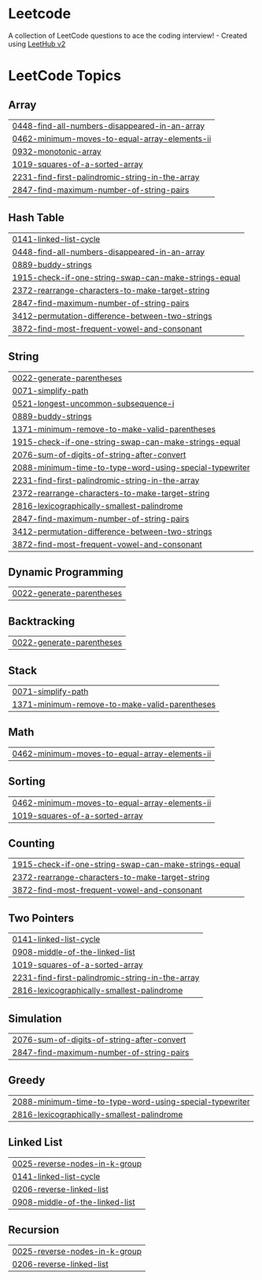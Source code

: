 # Leetcode
A collection of LeetCode questions to ace the coding interview! - Created using [LeetHub v2](https://github.com/arunbhardwaj/LeetHub-2.0)

<!---LeetCode Topics Start-->
# LeetCode Topics
## Array
|  |
| ------- |
| [0448-find-all-numbers-disappeared-in-an-array](https://github.com/thisismohdehtisham/Leetcode/tree/master/0448-find-all-numbers-disappeared-in-an-array) |
| [0462-minimum-moves-to-equal-array-elements-ii](https://github.com/thisismohdehtisham/Leetcode/tree/master/0462-minimum-moves-to-equal-array-elements-ii) |
| [0932-monotonic-array](https://github.com/thisismohdehtisham/Leetcode/tree/master/0932-monotonic-array) |
| [1019-squares-of-a-sorted-array](https://github.com/thisismohdehtisham/Leetcode/tree/master/1019-squares-of-a-sorted-array) |
| [2231-find-first-palindromic-string-in-the-array](https://github.com/thisismohdehtisham/Leetcode/tree/master/2231-find-first-palindromic-string-in-the-array) |
| [2847-find-maximum-number-of-string-pairs](https://github.com/thisismohdehtisham/Leetcode/tree/master/2847-find-maximum-number-of-string-pairs) |
## Hash Table
|  |
| ------- |
| [0141-linked-list-cycle](https://github.com/thisismohdehtisham/Leetcode/tree/master/0141-linked-list-cycle) |
| [0448-find-all-numbers-disappeared-in-an-array](https://github.com/thisismohdehtisham/Leetcode/tree/master/0448-find-all-numbers-disappeared-in-an-array) |
| [0889-buddy-strings](https://github.com/thisismohdehtisham/Leetcode/tree/master/0889-buddy-strings) |
| [1915-check-if-one-string-swap-can-make-strings-equal](https://github.com/thisismohdehtisham/Leetcode/tree/master/1915-check-if-one-string-swap-can-make-strings-equal) |
| [2372-rearrange-characters-to-make-target-string](https://github.com/thisismohdehtisham/Leetcode/tree/master/2372-rearrange-characters-to-make-target-string) |
| [2847-find-maximum-number-of-string-pairs](https://github.com/thisismohdehtisham/Leetcode/tree/master/2847-find-maximum-number-of-string-pairs) |
| [3412-permutation-difference-between-two-strings](https://github.com/thisismohdehtisham/Leetcode/tree/master/3412-permutation-difference-between-two-strings) |
| [3872-find-most-frequent-vowel-and-consonant](https://github.com/thisismohdehtisham/Leetcode/tree/master/3872-find-most-frequent-vowel-and-consonant) |
## String
|  |
| ------- |
| [0022-generate-parentheses](https://github.com/thisismohdehtisham/Leetcode/tree/master/0022-generate-parentheses) |
| [0071-simplify-path](https://github.com/thisismohdehtisham/Leetcode/tree/master/0071-simplify-path) |
| [0521-longest-uncommon-subsequence-i](https://github.com/thisismohdehtisham/Leetcode/tree/master/0521-longest-uncommon-subsequence-i) |
| [0889-buddy-strings](https://github.com/thisismohdehtisham/Leetcode/tree/master/0889-buddy-strings) |
| [1371-minimum-remove-to-make-valid-parentheses](https://github.com/thisismohdehtisham/Leetcode/tree/master/1371-minimum-remove-to-make-valid-parentheses) |
| [1915-check-if-one-string-swap-can-make-strings-equal](https://github.com/thisismohdehtisham/Leetcode/tree/master/1915-check-if-one-string-swap-can-make-strings-equal) |
| [2076-sum-of-digits-of-string-after-convert](https://github.com/thisismohdehtisham/Leetcode/tree/master/2076-sum-of-digits-of-string-after-convert) |
| [2088-minimum-time-to-type-word-using-special-typewriter](https://github.com/thisismohdehtisham/Leetcode/tree/master/2088-minimum-time-to-type-word-using-special-typewriter) |
| [2231-find-first-palindromic-string-in-the-array](https://github.com/thisismohdehtisham/Leetcode/tree/master/2231-find-first-palindromic-string-in-the-array) |
| [2372-rearrange-characters-to-make-target-string](https://github.com/thisismohdehtisham/Leetcode/tree/master/2372-rearrange-characters-to-make-target-string) |
| [2816-lexicographically-smallest-palindrome](https://github.com/thisismohdehtisham/Leetcode/tree/master/2816-lexicographically-smallest-palindrome) |
| [2847-find-maximum-number-of-string-pairs](https://github.com/thisismohdehtisham/Leetcode/tree/master/2847-find-maximum-number-of-string-pairs) |
| [3412-permutation-difference-between-two-strings](https://github.com/thisismohdehtisham/Leetcode/tree/master/3412-permutation-difference-between-two-strings) |
| [3872-find-most-frequent-vowel-and-consonant](https://github.com/thisismohdehtisham/Leetcode/tree/master/3872-find-most-frequent-vowel-and-consonant) |
## Dynamic Programming
|  |
| ------- |
| [0022-generate-parentheses](https://github.com/thisismohdehtisham/Leetcode/tree/master/0022-generate-parentheses) |
## Backtracking
|  |
| ------- |
| [0022-generate-parentheses](https://github.com/thisismohdehtisham/Leetcode/tree/master/0022-generate-parentheses) |
## Stack
|  |
| ------- |
| [0071-simplify-path](https://github.com/thisismohdehtisham/Leetcode/tree/master/0071-simplify-path) |
| [1371-minimum-remove-to-make-valid-parentheses](https://github.com/thisismohdehtisham/Leetcode/tree/master/1371-minimum-remove-to-make-valid-parentheses) |
## Math
|  |
| ------- |
| [0462-minimum-moves-to-equal-array-elements-ii](https://github.com/thisismohdehtisham/Leetcode/tree/master/0462-minimum-moves-to-equal-array-elements-ii) |
## Sorting
|  |
| ------- |
| [0462-minimum-moves-to-equal-array-elements-ii](https://github.com/thisismohdehtisham/Leetcode/tree/master/0462-minimum-moves-to-equal-array-elements-ii) |
| [1019-squares-of-a-sorted-array](https://github.com/thisismohdehtisham/Leetcode/tree/master/1019-squares-of-a-sorted-array) |
## Counting
|  |
| ------- |
| [1915-check-if-one-string-swap-can-make-strings-equal](https://github.com/thisismohdehtisham/Leetcode/tree/master/1915-check-if-one-string-swap-can-make-strings-equal) |
| [2372-rearrange-characters-to-make-target-string](https://github.com/thisismohdehtisham/Leetcode/tree/master/2372-rearrange-characters-to-make-target-string) |
| [3872-find-most-frequent-vowel-and-consonant](https://github.com/thisismohdehtisham/Leetcode/tree/master/3872-find-most-frequent-vowel-and-consonant) |
## Two Pointers
|  |
| ------- |
| [0141-linked-list-cycle](https://github.com/thisismohdehtisham/Leetcode/tree/master/0141-linked-list-cycle) |
| [0908-middle-of-the-linked-list](https://github.com/thisismohdehtisham/Leetcode/tree/master/0908-middle-of-the-linked-list) |
| [1019-squares-of-a-sorted-array](https://github.com/thisismohdehtisham/Leetcode/tree/master/1019-squares-of-a-sorted-array) |
| [2231-find-first-palindromic-string-in-the-array](https://github.com/thisismohdehtisham/Leetcode/tree/master/2231-find-first-palindromic-string-in-the-array) |
| [2816-lexicographically-smallest-palindrome](https://github.com/thisismohdehtisham/Leetcode/tree/master/2816-lexicographically-smallest-palindrome) |
## Simulation
|  |
| ------- |
| [2076-sum-of-digits-of-string-after-convert](https://github.com/thisismohdehtisham/Leetcode/tree/master/2076-sum-of-digits-of-string-after-convert) |
| [2847-find-maximum-number-of-string-pairs](https://github.com/thisismohdehtisham/Leetcode/tree/master/2847-find-maximum-number-of-string-pairs) |
## Greedy
|  |
| ------- |
| [2088-minimum-time-to-type-word-using-special-typewriter](https://github.com/thisismohdehtisham/Leetcode/tree/master/2088-minimum-time-to-type-word-using-special-typewriter) |
| [2816-lexicographically-smallest-palindrome](https://github.com/thisismohdehtisham/Leetcode/tree/master/2816-lexicographically-smallest-palindrome) |
## Linked List
|  |
| ------- |
| [0025-reverse-nodes-in-k-group](https://github.com/thisismohdehtisham/Leetcode/tree/master/0025-reverse-nodes-in-k-group) |
| [0141-linked-list-cycle](https://github.com/thisismohdehtisham/Leetcode/tree/master/0141-linked-list-cycle) |
| [0206-reverse-linked-list](https://github.com/thisismohdehtisham/Leetcode/tree/master/0206-reverse-linked-list) |
| [0908-middle-of-the-linked-list](https://github.com/thisismohdehtisham/Leetcode/tree/master/0908-middle-of-the-linked-list) |
## Recursion
|  |
| ------- |
| [0025-reverse-nodes-in-k-group](https://github.com/thisismohdehtisham/Leetcode/tree/master/0025-reverse-nodes-in-k-group) |
| [0206-reverse-linked-list](https://github.com/thisismohdehtisham/Leetcode/tree/master/0206-reverse-linked-list) |
<!---LeetCode Topics End-->
